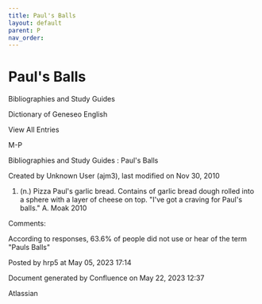 ```yaml
---
title: Paul's Balls
layout: default
parent: P
nav_order:
---
```


# Paul's Balls

Bibliographies and Study Guides

Dictionary of Geneseo English

View All Entries

M-P

Bibliographies and Study Guides : Paul's Balls

Created by  Unknown User (ajm3), last modified on Nov 30, 2010

1. (n.) Pizza Paul's garlic bread. Contains of garlic bread dough rolled into a sphere with a layer of cheese on top. &quot;I've got a craving for Paul's balls.&quot; A. Moak 2010

Comments:

According to responses, 63.6% of people did not use or hear of the term &quot;Pauls Balls&quot;

Posted by hrp5 at May 05, 2023 17:14

Document generated by Confluence on May 22, 2023 12:37

Atlassian
